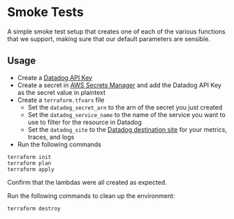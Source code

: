 # Smoke Tests

A simple smoke test setup that creates one of each of the various functions
that we support, making sure that our default parameters are sensible.

## Usage

* Create a [Datadog API Key](https://app.datadoghq.com/organization-settings/api-keys)
* Create a secret in [AWS Secrets Manager](https://docs.aws.amazon.com/secretsmanager/latest/userguide/intro.html) and add the Datadog API Key as the secret value in plaintext
* Create a `terraform.tfvars` file
  - Set the `datadog_secret_arn` to the arn of the secret you just created
  - Set the `datadog_service_name` to the name of the service you want to use to filter for the resource in Datadog
  - Set the `datadog_site` to the [Datadog destination site](https://docs.datadoghq.com/getting_started/site/) for your metrics, traces, and logs
* Run the following commands

```
terraform init
terraform plan
terraform apply
```

Confirm that the lambdas were all created as expected.

Run the following commands to clean up the environment:

```
terraform destroy
```
